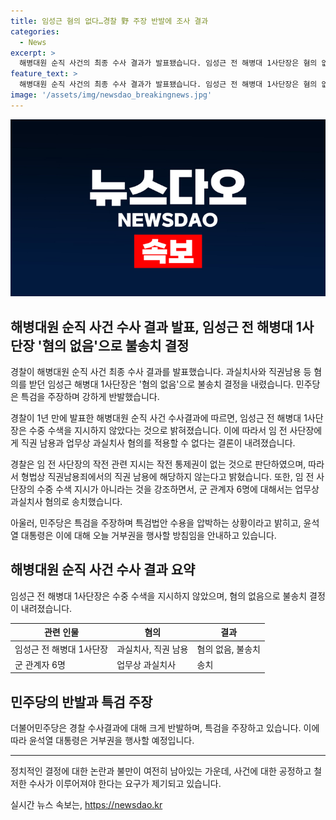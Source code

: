 ```yaml
---
title: 임성근 혐의 없다…경찰 野 주장 반발에 조사 결과
categories:
  - News
excerpt: >
  해병대원 순직 사건의 최종 수사 결과가 발표됐습니다. 임성근 전 해병대 1사단장은 혐의 없음으로 불송치 결정을 받았지만, 다른 군 관계자들은 업무상 과실치사 혐의로 송치됐습니다. 이에 민주당은 특검을 주장하며 강하게 반발하고 있습니다. 민주당은 비공개 수사와 불송치 결정을 문제 삼으며 특검법안 수용을 압박하고 있습니다. 이에 윤석열 대통령은 거부권을 행사할 방침입니다.
feature_text: >
  해병대원 순직 사건의 최종 수사 결과가 발표됐습니다. 임성근 전 해병대 1사단장은 혐의 없음으로 불송치 결정을 받았지만, 다른 군 관계자들은 업무상 과실치사 혐의로 송치됐습니다. 이에 민주당은 특검을 주장하며 강하게 반발하고 있습니다. 민주당은 비공개 수사와 불송치 결정을 문제 삼으며 특검법안 수용을 압박하고 있습니다. 이에 윤석열 대통령은 거부권을 행사할 방침입니다.
image: '/assets/img/newsdao_breakingnews.jpg'
---
```


<p><img src="/assets/img/newsdao_breakingnews.jpg" alt="pcversion 속보" /></p>

<h2 data-ke-size="size26">해병대원 순직 사건 수사 결과 발표, 임성근 전 해병대 1사단장 '혐의 없음'으로 불송치 결정</h2>

<p data-ke-size="size16">경찰이 해병대원 순직 사건 최종 수사 결과를 발표했습니다. 과실치사와 직권남용 등 혐의를 받던 임성근 해병대 1사단장은 '혐의 없음'으로 불송치 결정을 내렸습니다. 민주당은 특검을 주장하며 강하게 반발했습니다.</p>

<p data-ke-size="size16">경찰이 1년 만에 발표한 해병대원 순직 사건 수사결과에 따르면, 임성근 전 해병대 1사단장은 수중 수색을 지시하지 않았다는 것으로 밝혀졌습니다. 이에 따라서 임 전 사단장에게 직권 남용과 업무상 과실치사 혐의를 적용할 수 없다는 결론이 내려졌습니다. </p>

<p data-ke-size="size16">경찰은 임 전 사단장의 작전 관련 지시는 작전 통제권이 없는 것으로 판단하였으며, 따라서 형법상 직권남용죄에서의 직권 남용에 해당하지 않는다고 밝혔습니다. 또한, 임 전 사단장의 수중 수색 지시가 아니라는 것을 강조하면서, 군 관계자 6명에 대해서는 업무상 과실치사 혐의로 송치했습니다. </p>

<p data-ke-size="size16">아울러, 민주당은 특검을 주장하며 특검법안 수용을 압박하는 상황이라고 밝히고, 윤석열 대통령은 이에 대해 오늘 거부권을 행사할 방침임을 안내하고 있습니다.</p>

<h2 data-ke-size="size24">해병대원 순직 사건 수사 결과 요약</h2>

<p data-ke-size="size16">임성근 전 해병대 1사단장은 수중 수색을 지시하지 않았으며, 혐의 없음으로 불송치 결정이 내려졌습니다. </p>

<table>
    <thead>
        <tr>
            <th>관련 인물</th>
            <th>혐의</th>
            <th>결과</th>
        </tr>
    </thead>
    <tbody>
        <tr>
            <td>임성근 전 해병대 1사단장</td>
            <td>과실치사, 직권 남용</td>
            <td>혐의 없음, 불송치</td>
        </tr>
        <tr>
            <td>군 관계자 6명</td>
            <td>업무상 과실치사</td>
            <td>송치</td>
        </tr>
    </tbody>
</table>

<h2 data-ke-size="size24">민주당의 반발과 특검 주장</h2>

<p data-ke-size="size16">더불어민주당은 경찰 수사결과에 대해 크게 반발하며, 특검을 주장하고 있습니다. 이에 따라 윤석열 대통령은 거부권을 행사할 예정입니다. </p>

<hr>

<p data-ke-size="size16">정치적인 결정에 대한 논란과 불만이 여전히 남아있는 가운데, 사건에 대한 공정하고 철저한 수사가 이루어져야 한다는 요구가 제기되고 있습니다. </p>
실시간 뉴스 속보는, <a href="https://newsdao.kr" rel="dofollow">https://newsdao.kr</a>



